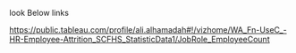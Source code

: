 look Below links

https://public.tableau.com/profile/ali.alhamadah#!/vizhome/WA_Fn-UseC_-HR-Employee-Attrition_SCFHS_StatisticData1/JobRole_EmployeeCount
